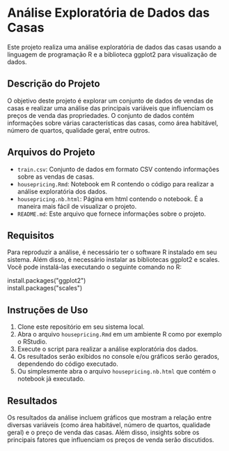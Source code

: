 # Análise Exploratória de Dados das Casas

Este projeto realiza uma análise exploratória de dados das casas usando a linguagem de programação R e a biblioteca ggplot2 para visualização de dados.

## Descrição do Projeto

O objetivo deste projeto é explorar um conjunto de dados de vendas de casas e realizar uma análise das principais variáveis que influenciam os preços de venda das propriedades. O conjunto de dados contém informações sobre várias características das casas, como área habitável, número de quartos, qualidade geral, entre outros.

## Arquivos do Projeto

- `train.csv`: Conjunto de dados em formato CSV contendo informações sobre as vendas de casas.
- `housepricing.Rmd`: Notebook em R contendo o código para realizar a análise exploratória dos dados.
- `housepricing.nb.html`: Página em html contendo o notebook. É a maneira mais fácil de visualizar o projeto.
- `README.md`: Este arquivo que fornece informações sobre o projeto.

## Requisitos

Para reproduzir a análise, é necessário ter o software R instalado em seu sistema. Além disso, é necessário instalar as bibliotecas ggplot2 e scales. Você pode instalá-las executando o seguinte comando no R:

install.packages("ggplot2")\
install.packages("scales")


## Instruções de Uso

1. Clone este repositório em seu sistema local.
2. Abra o arquivo `housepricing.Rmd` em um ambiente R como por exemplo o RStudio.
3. Execute o script para realizar a análise exploratória dos dados.
4. Os resultados serão exibidos no console e/ou gráficos serão gerados, dependendo do código executado.
5. Ou simplesmente abra o arquivo `housepricing.nb.html` que contém o notebook já executado.

## Resultados

Os resultados da análise incluem gráficos que mostram a relação entre diversas variáveis (como área habitável, número de quartos, qualidade geral) e o preço de venda das casas. Além disso, insights sobre os principais fatores que influenciam os preços de venda serão discutidos.

